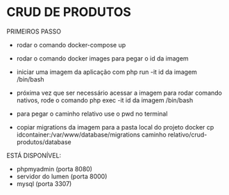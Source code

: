 # CRUD DE PRODUTOS

PRIMEIROS PASSO

- rodar o comando docker-compose up

- rodar o comando docker images para pegar o id da imagem 

- iniciar uma imagem da aplicação com php run -it id da imagem /bin/bash

- próxima vez que ser necessário acessar a imagem para rodar comando nativos, rode o comando php exec -it id da imagem /bin/bash 

- para pegar o caminho relativo use o pwd no terminal

- copiar migrations da imagem para a pasta local do projeto docker cp idcontainer:/var/www/database/migrations caminho relativo/crud-produtos/database

ESTÁ DISPONÍVEL:
 - phpmyadmin (porta 8080)
 - servidor do lumen (porta 8000)
 - mysql  (porta 3307)